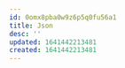 ```yaml
---
id: 0omx8pba0w9z6p5q0fu56a1
title: Json
desc: ''
updated: 1641442213481
created: 1641442213481
---
```



